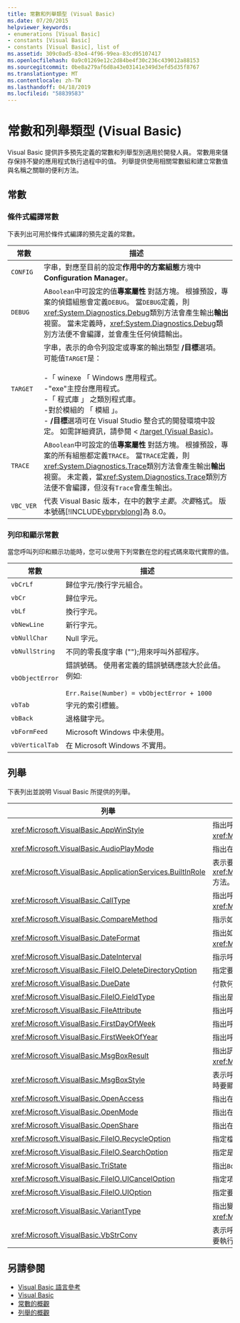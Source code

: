 ```yaml
---
title: 常數和列舉類型 (Visual Basic)
ms.date: 07/20/2015
helpviewer_keywords:
- enumerations [Visual Basic]
- constants [Visual Basic]
- constants [Visual Basic], list of
ms.assetid: 309c0ad5-83e4-4f96-99ea-83cd95107417
ms.openlocfilehash: 0a9c01269e12c2d84be4f30c236c439012a88153
ms.sourcegitcommit: 0be8a279af6d8a43e03141e349d3efd5d35f8767
ms.translationtype: MT
ms.contentlocale: zh-TW
ms.lasthandoff: 04/18/2019
ms.locfileid: "58839583"
---
```

# <a name="constants-and-enumerations-visual-basic"></a>常數和列舉類型 (Visual Basic)
Visual Basic 提供許多預先定義的常數和列舉型別適用於開發人員。 常數用來儲存保持不變的應用程式執行過程中的值。 列舉提供使用相關常數組和建立常數值與名稱之關聯的便利方法。  
  
## <a name="constants"></a>常數  
  
### <a name="conditional-compilation-constants"></a>條件式編譯常數  
 下表列出可用於條件式編譯的預先定義的常數。  
  
|**常數**|**描述**|  
|---|---|  
|`CONFIG`|字串，對應至目前的設定**作用中的方案組態**方塊中**Configuration Manager**。|  
|`DEBUG`|A`Boolean`中可設定的值**專案屬性** 對話方塊。 根據預設，專案的偵錯組態會定義`DEBUG`。 當`DEBUG`定義，則<xref:System.Diagnostics.Debug>類別方法會產生輸出**輸出**視窗。 當未定義時，<xref:System.Diagnostics.Debug>類別方法便不會編譯，並會產生任何偵錯輸出。|  
|`TARGET`|字串，表示的命令列設定或專案的輸出類型 **/目標**選項。 可能值`TARGET`是：<br /><br /> -「 winexe 「 Windows 應用程式。<br />-"exe"主控台應用程式。<br />-「 程式庫 」 之類別程式庫。<br />-對於模組的 「 模組 」。<br />- **/目標**選項可在 Visual Studio 整合式的開發環境中設定。 如需詳細資訊，請參閱 < [/target (Visual Basic)](../../visual-basic/reference/command-line-compiler/target.md)。|  
|`TRACE`|A`Boolean`中可設定的值**專案屬性** 對話方塊。 根據預設，專案的所有組態都定義`TRACE`。 當`TRACE`定義，則<xref:System.Diagnostics.Trace>類別方法會產生輸出**輸出**視窗。 未定義，當<xref:System.Diagnostics.Trace>類別方法便不會編譯，但沒有`Trace`會產生輸出。|  
|`VBC_VER`|代表 Visual Basic 版本，在中的數字*主要*。*次要*格式。 版本號碼[!INCLUDE[vbprvblong](~/includes/vbprvblong-md.md)]為 8.0。|  
  
### <a name="print-and-display-constants"></a>列印和顯示常數  
 當您呼叫列印和顯示功能時，您可以使用下列常數在您的程式碼來取代實際的值。  
  
|**常數**|**描述**|  
|---|---|  
|`vbCrLf`|歸位字元/換行字元組合。|  
|`vbCr`|歸位字元。|  
|`vbLf`|換行字元。|  
|`vbNewLine`|新行字元。|  
|`vbNullChar`|Null 字元。|  
|`vbNullString`|不同的零長度字串 ("");用來呼叫外部程序。|  
|`vbObjectError`|錯誤號碼。 使用者定義的錯誤號碼應該大於此值。 例如: <br /><br /> `Err.Raise(Number) = vbObjectError + 1000`|  
|`vbTab`|字元的索引標籤。|  
|`vbBack`|退格鍵字元。|  
|`vbFormFeed`|Microsoft Windows 中未使用。|  
|`vbVerticalTab`|在 Microsoft Windows 不實用。|  
  
## <a name="enumerations"></a>列舉  
 下表列出並說明 Visual Basic 所提供的列舉。  
  
|列舉|描述|  
|---|---|  
|<xref:Microsoft.VisualBasic.AppWinStyle>|指出呼叫時，叫用程式使用的視窗樣式<xref:Microsoft.VisualBasic.Interaction.Shell%2A>函式。|  
|<xref:Microsoft.VisualBasic.AudioPlayMode>|指出在呼叫音效方法時播放音效的方式。|  
|<xref:Microsoft.VisualBasic.ApplicationServices.BuiltInRole>|表示要檢查呼叫時的角色類型<xref:Microsoft.VisualBasic.ApplicationServices.User.IsInRole%2A>方法。|  
|<xref:Microsoft.VisualBasic.CallType>|指出呼叫時所叫用的程序的類型<xref:Microsoft.VisualBasic.Interaction.CallByName%2A>函式。|  
|<xref:Microsoft.VisualBasic.CompareMethod>|指示如何比較字串時呼叫比較函式。|  
|<xref:Microsoft.VisualBasic.DateFormat>|指出如何顯示日期時呼叫<xref:Microsoft.VisualBasic.Strings.FormatDateTime%2A>函式。|  
|<xref:Microsoft.VisualBasic.DateInterval>|指示呼叫日期相關函式時，如何決定日期間隔並將其格式化。|  
|<xref:Microsoft.VisualBasic.FileIO.DeleteDirectoryOption>|指定要刪除的目錄包含檔案或目錄時應做些什麼。|  
|<xref:Microsoft.VisualBasic.DueDate>|付款何時到期會指出呼叫帳務處理方法。|  
|<xref:Microsoft.VisualBasic.FileIO.FieldType>|指出是否已分隔的文字欄位還是固定寬度。|  
|<xref:Microsoft.VisualBasic.FileAttribute>|指出呼叫檔案存取函式時要使用的檔案屬性。|  
|<xref:Microsoft.VisualBasic.FirstDayOfWeek>|指出呼叫日期相關的函式時要使用一週的第一天。|  
|<xref:Microsoft.VisualBasic.FirstWeekOfYear>|指出呼叫日期相關的函式時要使用一年的第一週。|  
|<xref:Microsoft.VisualBasic.MsgBoxResult>|指出訊息方塊上按下了哪個按鈕，由 <xref:Microsoft.VisualBasic.Interaction.MsgBox%2A> 函式傳回。|  
|<xref:Microsoft.VisualBasic.MsgBoxStyle>|表示呼叫 <xref:Microsoft.VisualBasic.Interaction.MsgBox%2A> 函式時要顯示的按鈕。|  
|<xref:Microsoft.VisualBasic.OpenAccess>|指出在呼叫檔案存取函式時，請開啟檔案的方式。|  
|<xref:Microsoft.VisualBasic.OpenMode>|指出在呼叫檔案存取函式時，請開啟檔案的方式。|  
|<xref:Microsoft.VisualBasic.OpenShare>|指出在呼叫檔案存取函式時，請開啟檔案的方式。|  
|<xref:Microsoft.VisualBasic.FileIO.RecycleOption>|指定檔案要永久刪除或放在資源回收筒中。|  
|<xref:Microsoft.VisualBasic.FileIO.SearchOption>|指定是否要搜尋所有或只有最上層目錄。|  
|<xref:Microsoft.VisualBasic.TriState>|指出`Boolean`值或呼叫數字格式化函式時是否使用預設值。|  
|<xref:Microsoft.VisualBasic.FileIO.UICancelOption>|指定項目應該是如果使用者按一下完成**取消**作業期間。|  
|<xref:Microsoft.VisualBasic.FileIO.UIOption>|指定要複製、 刪除或移動檔案或目錄時，顯示進度對話方塊。|  
|<xref:Microsoft.VisualBasic.VariantType>|指出變數物件，所傳回的型別<xref:Microsoft.VisualBasic.Information.VarType%2A>函式。|  
|<xref:Microsoft.VisualBasic.VbStrConv>|表示呼叫 <xref:Microsoft.VisualBasic.Strings.StrConv%2A> 函式時要執行的轉換類型。|  
  
## <a name="see-also"></a>另請參閱

- [Visual Basic 語言參考](../../visual-basic/language-reference/index.md)
- [Visual Basic](../../visual-basic/index.md)
- [常數的概觀](../../visual-basic/programming-guide/language-features/constants-enums/constants-overview.md)
- [列舉的概觀](../../visual-basic/programming-guide/language-features/constants-enums/enumerations-overview.md)
